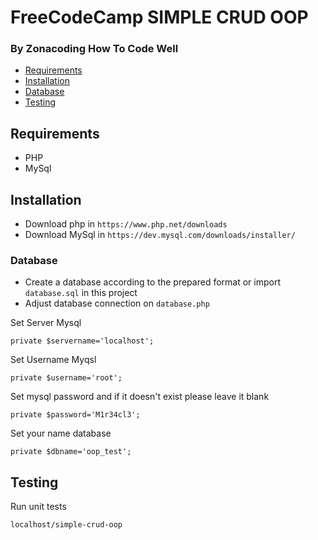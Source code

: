 # FreeCodeCamp SIMPLE CRUD OOP
### By Zonacoding How To Code Well

- [Requirements](#Requirements)
- [Installation](#installation)
- [Database](#database)
- [Testing](#testing)

## Requirements
- PHP
- MySql

## Installation
- Download php in `https://www.php.net/downloads`
- Download MySql in `https://dev.mysql.com/downloads/installer/`

### Database
- Create a database according to the prepared format or import `database.sql` in this project
- Adjust database connection on `database.php`

Set Server Mysql
```
private $servername='localhost';
```

Set Username Myqsl
```
private $username='root';
```

Set mysql password and if it doesn't exist please leave it blank
```
private $password='M1r34cl3';
```

Set your name database
```
private $dbname='oop_test';
```


## Testing
Run unit tests
```
localhost/simple-crud-oop
```